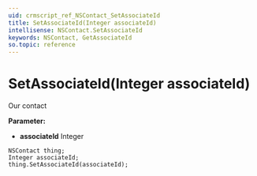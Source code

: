 ```yaml
---
uid: crmscript_ref_NSContact_SetAssociateId
title: SetAssociateId(Integer associateId)
intellisense: NSContact.SetAssociateId
keywords: NSContact, GetAssociateId
so.topic: reference
---
```


# SetAssociateId(Integer associateId)

Our contact

**Parameter:** 
 - **associateId** Integer

```crmscript
NSContact thing;
Integer associateId;
thing.SetAssociateId(associateId);
```

